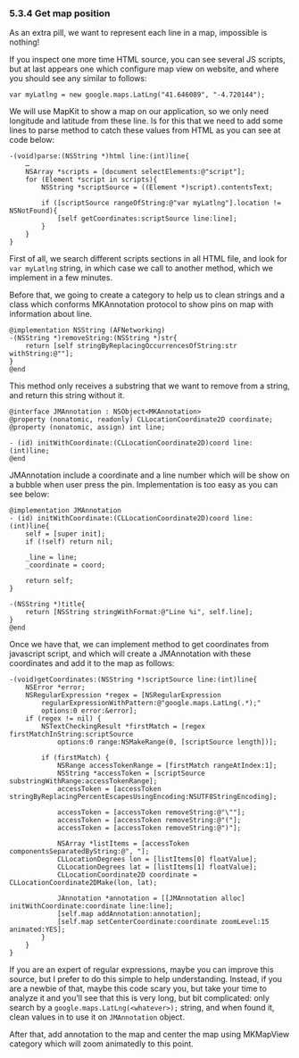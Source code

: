 ### 5.3.4 Get map position  
  
As an extra pill, we want to represent each line in a map, impossible is nothing!  
  
If you inspect one more time HTML source, you can see several JS scripts, but at last appears one which configure map view on website, and where you should see any similar to follows:  
  
```obj-c  
var myLatlng = new google.maps.LatLng("41.646089", "-4.720144");  
```  
  
We will use MapKit to show a map on our application, so we only need longitude and latitude from these line. Is for this that we need to add some lines to parse method to catch these values from HTML as you can see at code below:  
  
```obj-c  
-(void)parse:(NSString *)html line:(int)line{  
	…  
	NSArray *scripts = [document selectElements:@"script"];  
	for (Element *script in scripts){  
		NSString *scriptSource = ((Element *)script).contentsText;  
  
		if ([scriptSource rangeOfString:@"var myLatlng"].location != NSNotFound){  
			[self getCoordinates:scriptSource line:line];  
		}  
	}  
}  
```  
  
First of all, we search different scripts sections in all HTML file, and look for `var myLatlng` string, in which case we call to another method, which we implement in a few minutes.  
  
Before that, we going to create a category to help us to clean strings and a class which conforms MKAnnotation protocol to show pins on map with information about line.  
  
```obj-c  
@implementation NSString (AFNetworking)  
-(NSString *)removeString:(NSString *)str{  
	return [self stringByReplacingOccurrencesOfString:str withString:@""];  
}  
@end  
```  
  
This method only receives a substring that we want to remove from a string, and return this string without it.  
  
```obj-c  
@interface JMAnnotation : NSObject<MKAnnotation>  
@property (nonatomic, readonly) CLLocationCoordinate2D coordinate;  
@property (nonatomic, assign) int line;  
  
- (id) initWithCoordinate:(CLLocationCoordinate2D)coord line:(int)line;  
@end  
```  
  
JMAnnotation include a coordinate and a line number which will be show on a bubble when user press the pin. Implementation is too easy as you can see below:  
  
```obj-c  
@implementation JMAnnotation  
- (id) initWithCoordinate:(CLLocationCoordinate2D)coord line:(int)line{  
	self = [super init];  
	if (!self) return nil;  
 
	_line = line;  
	_coordinate = coord;  
 
	return self;  
}  
  
-(NSString *)title{  
	return [NSString stringWithFormat:@"Line %i", self.line];  
}  
@end  
```  
  
Once we have that, we can implement method to get coordinates from javascript script, and which will create a JMAnnotation with these coordinates and add it to the map as follows:  
  
```obj-c  
-(void)getCoordinates:(NSString *)scriptSource line:(int)line{  
	NSError *error;  
	NSRegularExpression *regex = [NSRegularExpression  
		regularExpressionWithPattern:@"google.maps.LatLng(.*);"  
		options:0 error:&error];  
	if (regex != nil) {  
		NSTextCheckingResult *firstMatch = [regex firstMatchInString:scriptSource  
			options:0 range:NSMakeRange(0, [scriptSource length])];  
  
		if (firstMatch) {  
			NSRange accessTokenRange = [firstMatch rangeAtIndex:1];  
			NSString *accessToken = [scriptSource substringWithRange:accessTokenRange];  
			accessToken = [accessToken stringByReplacingPercentEscapesUsingEncoding:NSUTF8StringEncoding];  
  
			accessToken = [accessToken removeString:@"\""];  
			accessToken = [accessToken removeString:@"("];  
			accessToken = [accessToken removeString:@")"];  
  
			NSArray *listItems = [accessToken componentsSeparatedByString:@", "];  
			CLLocationDegrees lon = [listItems[0] floatValue];  
			CLLocationDegrees lat = [listItems[1] floatValue];  
			CLLocationCoordinate2D coordinate = CLLocationCoordinate2DMake(lon, lat);  
  
			JAnnotation *annotation = [[JMAnnotation alloc] initWithCoordinate:coordinate line:line];  
			[self.map addAnnotation:annotation];  
			[self.map setCenterCoordinate:coordinate zoomLevel:15 animated:YES];  
		}  
	}  
}  
```  
  
If you are an expert of regular expressions, maybe you can improve this source, but I prefer to do this simple to help understanding. Instead, if you are a newbie of that, maybe this code scary you, but take your time to analyze it and you’ll see that this is very long, but bit complicated: only search by a `google.maps.LatLng(<whatever>);` string, and when found it, clean values in to use it on `JMAnnotation` object.  
  
After that, add annotation to the map and center the map using MKMapView category which will zoom animatedly to this point.